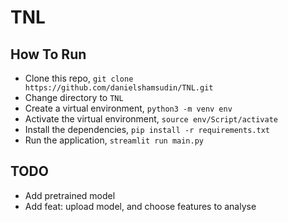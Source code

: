 # TNL

## How To Run

- Clone this repo, `git clone https://github.com/danielshamsudin/TNL.git`
- Change directory to `TNL`
- Create a virtual environment, `python3 -m venv env`
- Activate the virtual environment, `source env/Script/activate`
- Install the dependencies, `pip install -r requirements.txt`
- Run the application, `streamlit run main.py`

## TODO
- Add pretrained model
- Add feat: upload model, and choose features to analyse
